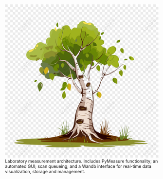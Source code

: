![PyBirch](birch.png)
Laboratory measurement architecture. Includes PyMeasure functionality; an automated GUI; scan queueing; and a Wandb interface for real-time data visualization, storage and management.
